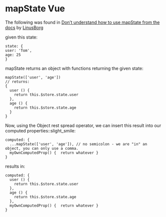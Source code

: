 # mapState Vue

The following was found in [Don’t understand how to use mapState from the docs](https://forum.vuejs.org/t/dont-understand-how-to-use-mapstate-from-the-docs/14454/11)
by [LinusBorg](https://forum.vuejs.org/u/LinusBorg)

given this state:

````
state: {
user: 'Tom',
age: 25
}
````

mapState returns an object with functions returning the given state:

````
mapState(['user', 'age'])
// returns:
{
  user () {
    return this.$store.state.user
  },
  age () {
    return this.$store.state.age
  }
}
````

Now, using the Object rest spread operator, we can insert this result into our computed properties::slight_smile:

````
computed: {
  ...mapState(['user', 'age']), // no semicolon - we are "in" an object, you can only use a comma.
  myOwnComputedProp() {  return whatever }
}
````

results in:

````
computed: {
  user () {
    return this.$store.state.user
  },
  age () {
    return this.$store.state.age
  },
  myOwnComputedProp() {  return whatever }
}
````

